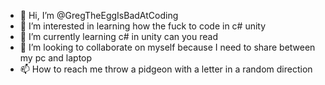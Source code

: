 - 👋 Hi, I’m @GregTheEggIsBadAtCoding
- 👀 I’m interested in learning how the fuck to code in c# unity
- 🌱 I’m currently learning c# in unity can you read
- 💞️ I’m looking to collaborate on myself because I need to share between my pc and laptop
- 📫 How to reach me throw a pidgeon with a letter in a random direction

<!---
GregTheEggIsBadAtCoding/GregTheEggIsBadAtCoding is a ✨ special ✨ repository because its `README.md` (this file) appears on your GitHub profile.
You can click the Preview link to take a look at your changes.
--->
